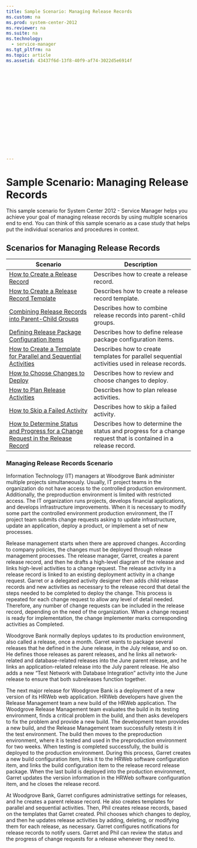 ```yaml
---
title: Sample Scenario: Managing Release Records
ms.custom: na
ms.prod: system-center-2012
ms.reviewer: na
ms.suite: na
ms.technology: 
  - service-manager
ms.tgt_pltfrm: na
ms.topic: article
ms.assetid: 43437f6d-13f8-40f9-af74-3022d5e6914f
 

















---
```

# Sample Scenario: Managing Release Records
This sample scenario for System Center 2012 - Service Manager helps you achieve your goal of managing release records by using multiple scenarios end to end. You can think of this sample scenario as a case study that helps put the individual scenarios and procedures in context.  
  
## Scenarios for Managing Release Records  
  
|Scenario|Description|  
|--------------|-----------------|  
|[How to Create a Release Record](../../../sm/manage/operate/How-to-Create-a-Release-Record.md)|Describes how to create a release record.|  
|[How to Create a Release Record Template](../../../sm/manage/operate/How-to-Create-a-Release-Record-Template.md)|Describes how to create a release record template.|  
|[Combining Release Records into Parent\-Child Groups](../../../sm/manage/operate/Combining-Release-Records-into-Parent-Child-Groups.md)|Describes how to combine release records into parent\-child groups.|  
|[Defining Release Package Configuration Items](../../../sm/manage/operate/Defining-Release-Package-Configuration-Items.md)|Describes how to define release package configuration items.|  
|[How to Create a Template for Parallel and Sequential Activities](../../../sm/manage/operate/How-to-Create-a-Template-for-Parallel-and-Sequential-Activities.md)|Describes how to create templates for parallel sequential activities used in release records.|  
|[How to Choose Changes to Deploy](../../../sm/manage/operate/How-to-Choose-Changes-to-Deploy.md)|Describes how to review and choose changes to deploy.|  
|[How to Plan Release Activities](../../../sm/manage/operate/How-to-Plan-Release-Activities.md)|Describes how to plan release activities.|  
|[How to Skip a Failed Activity](../../../sm/manage/operate/How-to-Skip-a-Failed-Activity.md)|Describes how to skip a failed activity.|  
|[How to Determine Status and Progress for a Change Request in the Release Record](../../../sm/manage/operate/How-to-Determine-Status-and-Progress-for-a-Change-Request-in-the-Release-Record.md)|Describes how to determine the status and progress for a change request that is contained in a release record.|  
  
### Managing Release Records Scenario  
 Information Technology \(IT\) managers at Woodgrove Bank administer multiple projects simultaneously. Usually, IT project teams in the organization do not have access to the controlled production environment. Additionally, the preproduction environment is limited with restricted access. The IT organization runs projects, develops financial applications, and develops infrastructure improvements. When it is necessary to modify some part the controlled environment production environment, the IT project team submits change requests asking to update infrastructure, update an application, deploy a product, or implement a set of new processes.  
  
 Release management starts when there are approved changes. According to company policies, the changes must be deployed through release management processes. The release manager, Garret, creates a parent release record, and then he drafts a high\-level diagram of the release and links high\-level activities to a change request. The release activity in a release record is linked to an existing deployment activity in a change request. Garret or a delegated activity designer then adds child release records and new activities as necessary to the release record that detail the steps needed to be completed to deploy the change. This process is repeated for each change request to allow any level of detail needed. Therefore, any number of change requests can be included in the release record, depending on the need of the organization. When a change request is ready for implementation, the change implementer marks corresponding activities as Completed.  
  
 Woodgrove Bank normally deploys updates to its production environment, also called a release, once a month. Garret wants to package several releases that he defined in the June release, in the July release, and so on. He defines those releases as parent releases, and he links all network\-related and database\-related releases into the June parent release, and he links an application\-related release into the July parent release. He also adds a new “Test Network with Database Integration” activity into the June release to ensure that both subreleases function together.  
  
 The next major release for Woodgrove Bank is a deployment of a new version of its HRWeb web application. HRWeb developers have given the Release Management team a new build of the HRWeb application. The Woodgrove Release Management team evaluates the build in its testing environment, finds a critical problem in the build, and then asks developers to fix the problem and provide a new build. The development team provides a new build, and the Release Management team successfully retests it in the test environment. The build then moves to the preproduction environment, where it is tested and used in the preproduction environment for two weeks. When testing is completed successfully, the build is deployed to the production environment. During this process, Garret creates a new build configuration item, links it to the HRWeb software configuration item, and links the build configuration item to the release record release package. When the last build is deployed into the production environment, Garret updates the version information in the HRWeb software configuration item, and he closes the release record.  
  
 At Woodgrove Bank, Garret configures administrative settings for releases, and he creates a parent release record. He also creates templates for parallel and sequential activities. Then, Phil creates release records, based on the templates that Garret created. Phil chooses which changes to deploy, and then he updates release activities by adding, deleting, or modifying them for each release, as necessary. Garret configures notifications for release records to notify users. Garret and Phil can review the status and the progress of change requests for a release whenever they need to.
